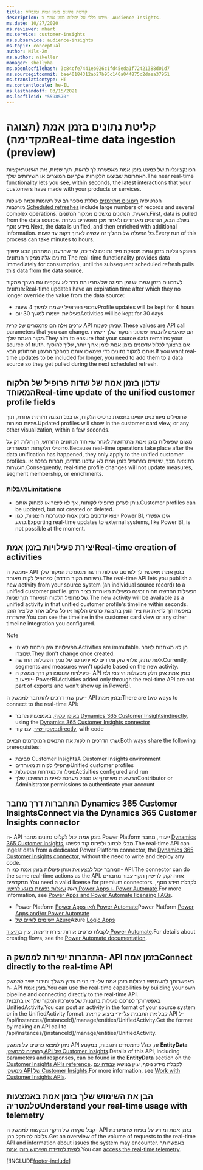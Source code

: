 ```yaml
---
title: קליטת נתונים בזמן אמת ומגבלות
description: מידע כללי על יכולות בזמן אמת ב- Audience Insights.
ms.date: 10/27/2020
ms.reviewer: mhart
ms.service: customer-insights
ms.subservice: audience-insights
ms.topic: conceptual
author: Nils-2m
ms.author: nikeller
manager: shellyha
ms.openlocfilehash: 3c84cfe7441eb026c1fd45eda1f72421388d01d7
ms.sourcegitcommit: bae40184312ab27b95c140a044875c2daea37951
ms.translationtype: HT
ms.contentlocale: he-IL
ms.lasthandoff: 03/15/2021
ms.locfileid: "5598570"
---
```

# <a name="real-time-data-ingestion-preview"></a><span data-ttu-id="80d87-103">קליטת נתונים בזמן אמת (תצוגה מקדימה)</span><span class="sxs-lookup"><span data-stu-id="80d87-103">Real-time data ingestion (preview)</span></span>

<span data-ttu-id="80d87-104">הפונקציונליות של כמעט בזמן אמת מאפשרת לך לראות, תוך שניות, את האינטראקציות האחרונות שביצעו הלקוחות שלך עם המוצרים או השירותים שלך.</span><span class="sxs-lookup"><span data-stu-id="80d87-104">The near real-time functionality lets you see, within seconds, the latest interactions that your customers have made with your products or services.</span></span>

<span data-ttu-id="80d87-105">הכרטיסיה [רענונים מתוזמנים](system.md#schedule-tab) כוללת מספר רב של רשומות וכמה פעולות מורכבות.</span><span class="sxs-lookup"><span data-stu-id="80d87-105">[Scheduled refreshes](system.md#schedule-tab) include large numbers of records and several complex operations.</span></span> <span data-ttu-id="80d87-106">ראשית, הנתונים נמשכים ממקור הנתונים.</span><span class="sxs-lookup"><span data-stu-id="80d87-106">First, data is pulled from the data source.</span></span> <span data-ttu-id="80d87-107">בשלב הבא, הנתונים מאוחדים ולאחר מכן מועשרים בעזרת מידע נוסף.</span><span class="sxs-lookup"><span data-stu-id="80d87-107">Next, the data is unified, and then enriched with additional information.</span></span> <span data-ttu-id="80d87-108">כל הפעלה של תהליך זה עשויה לארוך דקות עד שעות.</span><span class="sxs-lookup"><span data-stu-id="80d87-108">Every run of this process can take minutes to hours.</span></span>

<span data-ttu-id="80d87-109">הפונקציונליות בזמן אמת מספקת מיד נתונים לצריכה, עד שהרענון המתוזמן הבא ימשוך נתונים אלה ממקור הנתונים.</span><span class="sxs-lookup"><span data-stu-id="80d87-109">The real-time functionality provides data immediately for consumption, until the subsequent scheduled refresh pulls this data from the data source.</span></span>

<span data-ttu-id="80d87-110">לעדכונים בזמן אמת יש זמן תפוגה שלאחריו הם כבר לא עוקפים את הערך ממקור הנתונים:</span><span class="sxs-lookup"><span data-stu-id="80d87-110">Real-time updates have an expiration time after which they no longer override the value from the data source:</span></span>

- <span data-ttu-id="80d87-111">עדכוני הפרופיל יישמרו למשך 4 שעות</span><span class="sxs-lookup"><span data-stu-id="80d87-111">Profile updates will be kept for 4 hours</span></span>
- <span data-ttu-id="80d87-112">פעילויות יישמרו למשך 30 יום</span><span class="sxs-lookup"><span data-stu-id="80d87-112">Activities will be kept for 30 days</span></span>

<span data-ttu-id="80d87-113">ערכים אלה הם פרמטרים של קרית API שניתן לשנות.</span><span class="sxs-lookup"><span data-stu-id="80d87-113">These values are API call parameters that you can change.</span></span> <span data-ttu-id="80d87-114">הם שואפים להבטיח שנתוני המקור שלך יישארו מקור האמת שלך.</span><span class="sxs-lookup"><span data-stu-id="80d87-114">They aim to ensure that your source data remains your source of truth.</span></span> <span data-ttu-id="80d87-115">אם ברצונך לכלול עדכונים בזמן אמת לזמן ארוך יותר, עליך להוסיף אותם למקור נתונים כדי שימשכו אותם במהלך הרענון המתוזמן הבא.</span><span class="sxs-lookup"><span data-stu-id="80d87-115">If you want real-time updates to be included for longer, you need to add them to a data source so they get pulled during the next scheduled refresh.</span></span>

## <a name="real-time-update-of-the-unified-customer-profile-fields"></a><span data-ttu-id="80d87-116">עדכון בזמן אמת של שדות פרופיל של הלקוח המאוחד</span><span class="sxs-lookup"><span data-stu-id="80d87-116">Real-time update of the unified customer profile fields</span></span>

<span data-ttu-id="80d87-117">פרופילים מעודכנים יופיעו בתצוגת כרטיס הלקוח, או בכל תצוגה חזותית אחרת, תוך שניות ספורות.</span><span class="sxs-lookup"><span data-stu-id="80d87-117">Updated profiles will show in the customer card view, or any other visualization, within a few seconds.</span></span>

<span data-ttu-id="80d87-118">משום שפעולות בזמן אמת מתרחשות לאחר שאיחוד הנתונים התרחש, הן חלות רק על פרופילי הלקוחות המאוחדים.</span><span class="sxs-lookup"><span data-stu-id="80d87-118">Because real-time operations take place after the data unification has happened, they only apply to the unified customer profiles.</span></span> <span data-ttu-id="80d87-119">כתוצאה מכך, שינויים בפרופיל בזמן אמת לא יעדכנו מדדים, חברות בפלח או העשרות.</span><span class="sxs-lookup"><span data-stu-id="80d87-119">Consequently, real-time profile changes will not update measures, segment membership, or enrichments.</span></span>

### <a name="limitations"></a><span data-ttu-id="80d87-120">מגבלות</span><span class="sxs-lookup"><span data-stu-id="80d87-120">Limitations</span></span>

- <span data-ttu-id="80d87-121">ניתן לעדכן פרופילי לקוחות, אך לא ליצור או למחוק אותם.</span><span class="sxs-lookup"><span data-stu-id="80d87-121">Customer profiles can be updated, but not created or deleted.</span></span>
- <span data-ttu-id="80d87-122">ייצוא עדכונים בזמן אמת למערכות חיצוניות, כגון Power BI, אינו אפשרי כרגע.</span><span class="sxs-lookup"><span data-stu-id="80d87-122">Exporting real-time updates to external systems, like Power BI, is not possible at the moment.</span></span>

## <a name="real-time-creation-of-activities"></a><span data-ttu-id="80d87-123">יצירת פעילויות בזמן אמת</span><span class="sxs-lookup"><span data-stu-id="80d87-123">Real-time creation of activities</span></span>

<span data-ttu-id="80d87-124">ממשק ה- API בזמן אמת מאפשר לך לפרסם פעילות חדשה ממערכת המקור שלך (רשומת מקור בודדת) לפרופיל לקוח מאוחד.</span><span class="sxs-lookup"><span data-stu-id="80d87-124">The real-time API lets you publish a new activity from your source system (an individual source record) to a unified customer profile.</span></span> <span data-ttu-id="80d87-125">הפעילות החדשה תהיה זמינה כפעילות מאוחדת בציר הזמן של פרופיל הלקוח המאוחד תוך שניות.</span><span class="sxs-lookup"><span data-stu-id="80d87-125">The new activity will be available as a unified activity in that unified customer profile's timeline within seconds.</span></span> <span data-ttu-id="80d87-126">באפשרותך לראות את ציר הזמן בתצוגת כרטיס הלקוח או כל שילוב אחר של ציר הזמן שהגדרת.</span><span class="sxs-lookup"><span data-stu-id="80d87-126">You can see the timeline in the customer card view or any other timeline integration you configured.</span></span>

> [!NOTE]
>
> - <span data-ttu-id="80d87-127">הפעילויות אינן ניתנות לשינוי.</span><span class="sxs-lookup"><span data-stu-id="80d87-127">Activities are immutable.</span></span> <span data-ttu-id="80d87-128">הן לא משתנות לאחר שנוצרו.</span><span class="sxs-lookup"><span data-stu-id="80d87-128">They don't change once created.</span></span>
> - <span data-ttu-id="80d87-129">לעת עתה, פלחי שוק ומדדים לא יתעדכנו על סמך הפעילות החדשה.</span><span class="sxs-lookup"><span data-stu-id="80d87-129">Currently, segments and measures won't update based on the new activity.</span></span>
> - <span data-ttu-id="80d87-130">פעילויות שנוספו רק דרך ממשק ה- API בזמן אמת אינן חלק מפעולות הייצוא ולא יופיעו ב- PowerBI.</span><span class="sxs-lookup"><span data-stu-id="80d87-130">Activities added only through the real-time API are not part of exports and won't show up in PowerBI.</span></span>

<span data-ttu-id="80d87-131">ישנן שתי דרכים להתחבר לממשק ה- API בזמן אמת:</span><span class="sxs-lookup"><span data-stu-id="80d87-131">There are two ways to connect to the real-time API:</span></span>

- <span data-ttu-id="80d87-132">[באופן עקיף](#connect-via-the-dynamics-365-customer-insights-connector), באמצעות מחבר [Dynamics 365 Customer Insights](/connectors/customerinsights/)</span><span class="sxs-lookup"><span data-stu-id="80d87-132">[indirectly](#connect-via-the-dynamics-365-customer-insights-connector), using the [Dynamics 365 Customer Insights connector](/connectors/customerinsights/)</span></span>
- <span data-ttu-id="80d87-133">[באופן ישיר](#connect-directly-to-the-real-time-api), עם קוד</span><span class="sxs-lookup"><span data-stu-id="80d87-133">[directly](#connect-directly-to-the-real-time-api), with code</span></span>

<span data-ttu-id="80d87-134">שתי הדרכים חולקות את התנאים המוקדמים הבאים:</span><span class="sxs-lookup"><span data-stu-id="80d87-134">Both ways share the following prerequisites:</span></span>

- <span data-ttu-id="80d87-135">סביבת Customer Insights</span><span class="sxs-lookup"><span data-stu-id="80d87-135">A Customer Insights environment</span></span>
- <span data-ttu-id="80d87-136">פרופילי לקוחות מאוחדים</span><span class="sxs-lookup"><span data-stu-id="80d87-136">Unified customer profiles</span></span>
- <span data-ttu-id="80d87-137">פעילויות מוגדרות ומופעלות</span><span class="sxs-lookup"><span data-stu-id="80d87-137">Activities configured and run</span></span>
- <span data-ttu-id="80d87-138">הרשאות משתתף או מנהל מערכת לאימות החשבון שלך</span><span class="sxs-lookup"><span data-stu-id="80d87-138">Contributor or Administrator permissions to authenticate your account</span></span>

## <a name="connect-via-the-dynamics-365-customer-insights-connector"></a><span data-ttu-id="80d87-139">התחברות דרך מחבר Dynamics 365 Customer Insights</span><span class="sxs-lookup"><span data-stu-id="80d87-139">Connect via the Dynamics 365 Customer Insights connector</span></span>

<span data-ttu-id="80d87-140">ה- API בזמן אמת יכול לקלוט נתונים מחבר Power Platform ייעודי, מחבר [Dynamics 365 Customer Insights](/connectors/customerinsights/), מבלי לכתוב ולפרוס קוד כלשהו.</span><span class="sxs-lookup"><span data-stu-id="80d87-140">The real-time API can ingest data from a dedicated Power Platform connector, the [Dynamics 365 Customer Insights connector](/connectors/customerinsights/), without the need to write and deploy any code.</span></span>    
<span data-ttu-id="80d87-141">המחבר יכול לבצע את אותן פעולות בזמן אמת כמו ה- API.</span><span class="sxs-lookup"><span data-stu-id="80d87-141">The connector can do the same real-time actions as the API.</span></span> <span data-ttu-id="80d87-142">אתה זקוק לרישיון תקף עבור מחברים מתקדמים.</span><span class="sxs-lookup"><span data-stu-id="80d87-142">You need a valid license for premium connectors.</span></span> <span data-ttu-id="80d87-143">לקבלת מידע נוסף, ראה [שאלות נפוצות בנוגע לרישוי Power Apps ו- Power Automate](/power-platform/admin/powerapps-flow-licensing-faq).</span><span class="sxs-lookup"><span data-stu-id="80d87-143">For more information, see [Power Apps and Power Automate licensing FAQs](/power-platform/admin/powerapps-flow-licensing-faq).</span></span>

- <span data-ttu-id="80d87-144">Power Platform [Power Apps ו/או Power Automate](/connectors/)</span><span class="sxs-lookup"><span data-stu-id="80d87-144">Power Platform [Power Apps and/or Power Automate](/connectors/)</span></span>
- <span data-ttu-id="80d87-145">[יישומים לוגיים של Azure](/azure/connectors/apis-list)</span><span class="sxs-lookup"><span data-stu-id="80d87-145">Azure [Logic Apps](/azure/connectors/apis-list)</span></span>

<span data-ttu-id="80d87-146">לקבלת פרטים אודות יצירת זרימות, עיין ב[תיעוד Power Automate](/power-automate/).</span><span class="sxs-lookup"><span data-stu-id="80d87-146">For details about creating flows, see the [Power Automate documentation](/power-automate/).</span></span>

## <a name="connect-directly-to-the-real-time-api"></a><span data-ttu-id="80d87-147">התחברות ישירות לממשק ה- API בזמן אמת</span><span class="sxs-lookup"><span data-stu-id="80d87-147">Connect directly to the real-time API</span></span>

<span data-ttu-id="80d87-148">באפשרותך להשתמש ביכולות בזמן אמת על-ידי בניית ערוץ משלך וחיבור ישיר לממשק ה- API בזמן אמת.</span><span class="sxs-lookup"><span data-stu-id="80d87-148">You can use the real-time capabilities by building your own pipeline and connecting directly to the real-time API.</span></span>    
<span data-ttu-id="80d87-149">באפשרותך לפרסם פעילות בתבנית של מערכת המקור שלך או בתבנית UnifiedActivity.</span><span class="sxs-lookup"><span data-stu-id="80d87-149">You can post an activity in the format of your source system or in the UnifiedActivity format.</span></span> <span data-ttu-id="80d87-150">קבל את התבנית על-ידי ביצוע קריאת API ל- /api/instances/{instanceId}/manage/entities/UnifiedActivity.</span><span class="sxs-lookup"><span data-stu-id="80d87-150">Get the format by making an API call to /api/instances/{instanceId}/manage/entities/UnifiedActivity.</span></span>

<span data-ttu-id="80d87-151">ניתן למצוא פרטים על ממשק API זה, כולל פרמטרים ותגובות, במקטע **EntityData** ב[הפניה לממשקי API של Customer Insights](https://developer.ci.ai.dynamics.com/api-details#api=CustomerInsights).</span><span class="sxs-lookup"><span data-stu-id="80d87-151">Details of this API, including parameters and responses, can be found in the **EntityData** section on the [Customer Insights APIs reference](https://developer.ci.ai.dynamics.com/api-details#api=CustomerInsights).</span></span> <span data-ttu-id="80d87-152">לקבלת מידע נוסף, עיין בנושא [עבודה עם ממשקי API של Customer Insights](apis.md).</span><span class="sxs-lookup"><span data-stu-id="80d87-152">For more information, see [Work with Customer Insights APIs](apis.md).</span></span>

## <a name="understand-your-real-time-usage-with-telemetry"></a><span data-ttu-id="80d87-153">הבן את השימוש שלך בזמן אמת באמצעות טלמטריה</span><span class="sxs-lookup"><span data-stu-id="80d87-153">Understand your real-time usage with telemetry</span></span>

<span data-ttu-id="80d87-154">קבל סקירה של היקף הבקשות לממשק ה- API בזמן אמת ומידע על בעיות שהמערכת עלולה להיתקל בהן.</span><span class="sxs-lookup"><span data-stu-id="80d87-154">Get an overview of the volume of requests to the real-time API and information about issues the system may encounter.</span></span> <span data-ttu-id="80d87-155">באפשרותך [לגשת למדידת השימוש בזמן אמת](system.md#api-usage-tab).</span><span class="sxs-lookup"><span data-stu-id="80d87-155">You can [access the real-time telemetry](system.md#api-usage-tab).</span></span> 


[!INCLUDE[footer-include](../includes/footer-banner.md)]